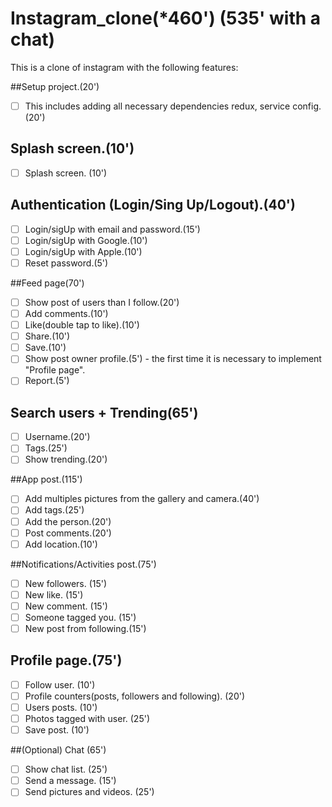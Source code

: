 # Instagram_clone(*460') (535' with a chat)

This is a clone of instagram with the following features:

##Setup project.(20')

* [ ] This includes adding all necessary dependencies redux, service config.(20')

## Splash screen.(10')
*[ ] Splash screen. (10')

## Authentication (Login/Sing Up/Logout).(40')
* [ ] Login/sigUp with email and password.(15')
* [ ] Login/sigUp with Google.(10')
* [ ] Login/sigUp with Apple.(10')
* [ ] Reset password.(5')

##Feed page(70')
* [ ] Show post of users than I follow.(20')
* [ ] Add comments.(10')
* [ ] Like(double tap to like).(10')
* [ ] Share.(10')  
* [ ] Save.(10')  
* [ ] Show post owner profile.(5') - the first time it is necessary to implement "Profile page".
* [ ] Report.(5')

## Search users + Trending(65')
* [ ] Username.(20')
* [ ] Tags.(25')
* [ ] Show trending.(20')
  
##App post.(115')
* [ ] Add multiples pictures from the gallery and camera.(40')
* [ ] Add tags.(25')
* [ ] Add the person.(20')
* [ ] Post comments.(20')
* [ ] Add location.(10')

##Notifications/Activities post.(75')
* [ ] New followers. (15')
* [ ] New like. (15')
* [ ] New comment. (15')
* [ ] Someone tagged you. (15')
* [ ] New post from following.(15')

## Profile page.(75')
* [ ] Follow user. (10')
* [ ] Profile counters(posts, followers and following). (20')
* [ ] Users posts. (10')
* [ ] Photos tagged with user. (25')
* [ ] Save post. (10')

##(Optional) Chat (65')
* [ ] Show chat list. (25')
* [ ] Send a message. (15')
* [ ] Send pictures and videos. (25')